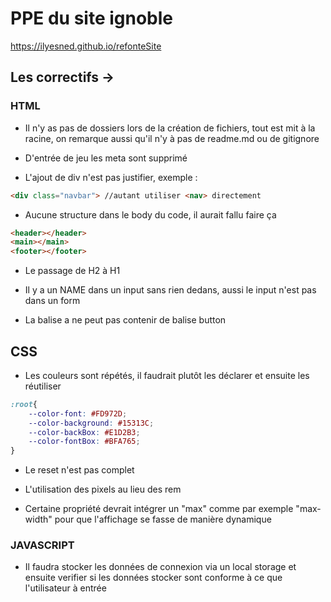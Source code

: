 # PPE du site ignoble

https://ilyesned.github.io/refonteSite

## Les correctifs ->

### HTML

* Il n'y as pas de dossiers lors de la création de fichiers, tout est mit à la racine, on remarque aussi qu'il n'y à pas de readme.md ou de gitignore

* D'entrée de jeu les meta sont supprimé 

* L'ajout de div n'est pas justifier, exemple : 
```html
<div class="navbar"> //autant utiliser <nav> directement
```

* Aucune structure dans le body du code, il aurait fallu faire ça
```html
<header></header>
<main></main>
<footer></footer>
```

* Le passage de H2 à H1

* Il y a un NAME dans un input sans rien dedans, aussi le input n'est pas dans un form

* La balise a ne peut pas contenir de balise button



## CSS

* Les couleurs sont répétés, il faudrait plutôt les déclarer et ensuite les réutiliser 
```css
:root{
    --color-font: #FD972D;
    --color-background: #15313C; 
    --color-backBox: #E1D2B3; 
    --color-fontBox: #BFA765;
}
```

* Le reset n'est pas complet 

* L'utilisation des pixels au lieu des rem

* Certaine propriété devrait intégrer un "max" comme par exemple "max-width" pour que l'affichage se fasse de manière dynamique

### JAVASCRIPT

* Il faudra stocker les données de connexion via un local storage et ensuite verifier si les données stocker sont conforme à ce que l'utilisateur à entrée